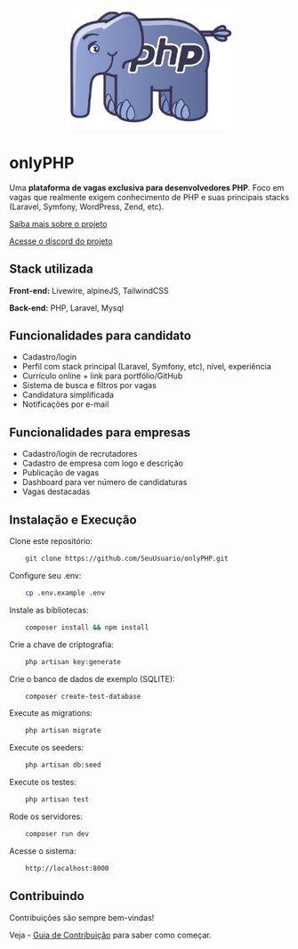 <p align="center"><a href="https://laravel.com" target="_blank"><img src="/public/images/logo/php.png" width="300" alt="Laravel Logo"></a></p>

# onlyPHP

Uma **plataforma de vagas exclusiva para desenvolvedores PHP**. Foco em vagas que realmente exigem conhecimento de PHP e suas principais stacks (Laravel, Symfony, WordPress, Zend, etc).

[Saiba mais sobre o projeto](https://www.linkedin.com/posts/lucio-azevedo_php-laravel-project-activity-7351569054828036097-3hx4?utm_source=share&utm_medium=member_desktop&rcm=ACoAAFbTjrQB3b6Yq39yznOrI7H_4kKeUbbFTNE)

[Acesse o discord do projeto](https://discord.gg/a9VSs7jA)

## Stack utilizada

**Front-end:** Livewire, alpineJS, TailwindCSS

**Back-end:** PHP, Laravel, Mysql


## Funcionalidades para candidato

- Cadastro/login
- Perfil com stack principal (Laravel, Symfony, etc), nível, experiência
- Currículo online + link para portfólio/GitHub
- Sistema de busca e filtros por vagas
- Candidatura simplificada
- Notificações por e-mail

## Funcionalidades para empresas
- Cadastro/login de recrutadores
- Cadastro de empresa com logo e descrição
- Publicação de vagas
- Dashboard para ver número de candidaturas
- Vagas destacadas

## Instalação e Execução

Clone este repositório:

```bash
    git clone https://github.com/SeuUsuario/onlyPHP.git
```

Configure seu .env:

```bash
    cp .env.example .env
```

Instale as bibliotecas:

```bash
    composer install && npm install
```

Crie a chave de criptografia:

```bash
    php artisan key:generate
```

Crie o banco de dados de exemplo (SQLITE):

```bash
    composer create-test-database
```

Execute as migrations:

```bash
    php artisan migrate
```

Execute os seeders:

```bash
    php artisan db:seed
```

Execute os testes:

```bash
    php artisan test
```

Rode os servidores:

```bash
    composer run dev
```

Acesse o sistema:

```bash
    http://localhost:8000
```
## Contribuindo

Contribuições são sempre bem-vindas!

Veja - [Guia de Contribuição](./CONTRIBUINDO.md) para saber como começar.



